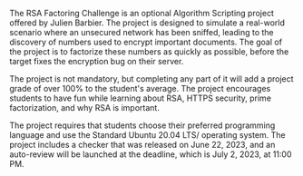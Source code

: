 The RSA Factoring Challenge is an optional Algorithm Scripting project offered by Julien Barbier. The project is designed to simulate a real-world scenario where an unsecured network has been sniffed, leading to the discovery of numbers used to encrypt important documents. The goal of the project is to factorize these numbers as quickly as possible, before the target fixes the encryption bug on their server.

The project is not mandatory, but completing any part of it will add a project grade of over 100% to the student's average. The project encourages students to have fun while learning about RSA, HTTPS security, prime factorization, and why RSA is important.

The project requires that students choose their preferred programming language and use the Standard Ubuntu 20.04 LTS/ operating system. The project includes a checker that was released on June 22, 2023, and an auto-review will be launched at the deadline, which is July 2, 2023, at 11:00 PM.
